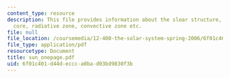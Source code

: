 ```yaml
---
content_type: resource
description: This file provides information about the sloar structure, including the
  core, radiative zone, convective zone etc.
file: null
file_location: /coursemedia/12-400-the-solar-system-spring-2006/6f01c401d44deccca0bad03bd9830f3b_sun_onepage.pdf
file_type: application/pdf
resourcetype: Document
title: sun_onepage.pdf
uid: 6f01c401-d44d-eccc-a0ba-d03bd9830f3b
---
```

